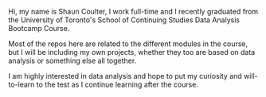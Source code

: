 Hi, my name is Shaun Coulter, I work full-time and I recently graduated from the University of Toronto's School of Continuing Studies Data Analysis Bootcamp Course. 

Most of the repos here are related to the different modules in the course, but I will be including my own projects, whether they too are based on data analysis or something else all together.

I am highly interested in data analysis and hope to put my curiosity and will-to-learn to the test as I continue learning after the course.

